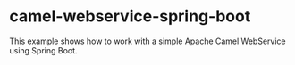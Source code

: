 # camel-webservice-spring-boot
This example shows how to work with a simple Apache Camel WebService using Spring Boot.
